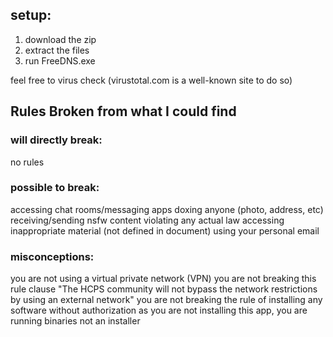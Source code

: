 ## setup:
1. download the zip
2. extract the files
3. run FreeDNS.exe

feel free to virus check (virustotal.com is a well-known site to do so)

## Rules Broken from what I could find
### will directly break:
no rules

### possible to break:
accessing chat rooms/messaging apps
doxing anyone (photo, address, etc)
receiving/sending nsfw content
violating any actual law
accessing inappropriate material (not defined in document)
using your personal email

### misconceptions:
you are not using a virtual private network (VPN)
you are not breaking this rule clause "The HCPS community will not bypass the network restrictions by using an external network"
you are not breaking the rule of installing any software without authorization as you are not installing this app, you are running binaries not an installer
